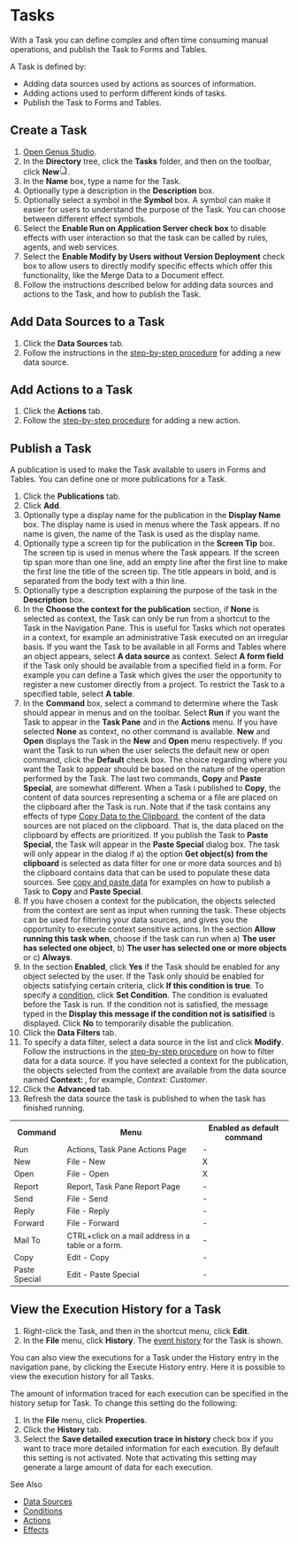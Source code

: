 # Tasks

With a Task you can define complex and often time consuming manual operations, and publish the Task to Forms and Tables.

A Task is defined by:

*   Adding data sources used by actions as sources of information.
*   Adding actions used to perform different kinds of tasks.
*   Publish the Task to Forms and Tables.


## Create a Task

1.  [Open Genus Studio](../getting-started/how-to-open-genus-studio.md "How to Open Genus Directory").
2.  In the **Directory** tree, click the **Tasks** folder, and then on the toolbar, click **New**![IDB95B882E01694F78.IDFB9EB60B2D1641C4.jpg](media/IDB95B882E01694F78.IDFB9EB60B2D1641C4.jpg).
3.  In the **Name** box, type a name for the Task.
4.  Optionally type a description in the **Description** box.
5.  Optionally select a symbol in the **Symbol** box. A symbol can make it easier for users to understand the purpose of the Task. You can choose between different effect symbols.
6.  Select the **Enable Run on Application Server check box** to disable effects with user interaction so that the task can be called by rules, agents, and web services.
7.  Select the **Enable Modify by Users without Version Deployment** check box to allow users to directly modify specific effects which offer this functionality, like the Merge Data to a Document effect.
8.  Follow the instructions described below for adding data sources and actions to the Task, and how to publish the Task.



## Add Data Sources to a Task

1.  Click the **Data Sources** tab.
2.  Follow the instructions in the [step-by-step procedure](action-orchestration/data-sources.md "Data Sources") for adding a new data source.



## Add Actions to a Task

1.  Click the **Actions** tab.
2.  Follow the [step-by-step procedure](action-orchestration/actions.md "Actions") for adding a new action.



## Publish a Task

A publication is used to make the Task available to users in Forms and Tables. You can define one or more publications for a Task.

1.  Click the **Publications** tab.
2.  Click **Add**.
3.  Optionally type a display name for the publication in the **Display Name** box. The display name is used in menus where the Task appears. If no name is given, the name of the Task is used as the display name.
4.  Optionally type a screen tip for the publication in the **Screen Tip** box. The screen tip is used in menus where the Task appears. If the screen tip span more than one line, add an empty line after the first line to make the first line the title of the screen tip. The title appears in bold, and is separated from the body text with a thin line.
5.  Optionally type a description explaining the purpose of the task in the **Description** box.
6.  In the **Choose the context for the publication** section, if **None** is selected as context, the Task can only be run from a shortcut to the Task in the Navigation Pane. This is useful for Tasks which not operates in a context, for example an administrative Task executed on an irregular basis. If you want the Task to be available in all Forms and Tables where an object appears, select **A data source** as context. Select **A form field** if the Task only should be available from a specified field in a form. For example you can define a Task which gives the user the opportunity to register a new customer directly from a project. To restrict the Task to a specified table, select **A table**.
7.  In the **Command** box, select a command to determine where the Task should appear in menus and on the toolbar. Select **Run** if you want the Task to appear in the **Task Pane** and in the **Actions** menu. If you have selected **None** as context, no other command is available. **New** and **Open** displays the Task in the **New** and **Open** menu respectively. If you want the Task to run when the user selects the default new or open command, click the **Default** check box. The choice regarding where you want the Task to appear should be based on the nature of the operation performed by the Task. The last two commands, **Copy** and **Paste Special**, are somewhat different. When a Task i published to **Copy**, the content of data sources representing a schema or a file are placed on the clipboard after the Task is run. Note that if the task contains any effects of type [Copy Data to the Clipboard](action-orchestration/actions/effects/copy-data-to-the-clipboard.md "Copy Data to the Clipboard"), the content of the data sources are not placed on the clipboard. That is, the data placed on the clipboard by effects are prioritized. If you publish the Task to **Paste Special**, the Task will appear in the **Paste Special** dialog box. The task will only appear in the dialog if a) the option **Get object(s) from the clipboard** is selected as data filter for one or more data sources and b) the clipboard contains data that can be used to populate these data sources. See [copy and paste data](../../how-to/exchange-data-with-other-applications/copy-and-paste-data.md "Copy and Paste Data") for examples on how to publish a Task to **Copy** and **Paste Special**.
8.  If you have chosen a context for the publication, the objects selected from the context are sent as input when running the task. These objects can be used for filtering your data sources, and gives you the opportunity to execute context sensitive actions. In the section **Allow running this task when**, choose if the task can run when a) **The user has selected one object**, b) **The user has selected one or more objects** or c) **Always**.
9.  In the section **Enabled**, click **Yes** if the Task should be enabled for any object selected by the user. If the Task only should be enabled for objects satisfying certain criteria, click **If this condition is true**. To specify a [condition](../common-concepts/conditions/index.md "Conditions"), click **Set Condition**. The condition is evaluated before the Task is run. If the condition not is satisfied, the message typed in the **Display this message if the condition not is satisified** is displayed. Click **No** to temporarily disable the publication.
10.  Click the **Data Filters** tab.
11.  To specify a data filter, select a data source in the list and click **Modify**. Follow the instructions in the [step-by-step procedure](action-orchestration/data-sources.md "Data Sources") on how to filter data for a data source. If you have selected a context for the publication, the objects selected from the context are available from the data source named **Context: <name-of-the-context>**, for example, *Context: Customer*.
12.  Click the **Advanced** tab.
13.  Refresh the data source the task is published to when the task has finished running.

<table style="WIDTH: 100%">

<tbody>

<tr>

<th>Command</th>

<th>Menu</th>

<th>Enabled as default command</th>

</tr>

<tr>

<td>Run</td>

<td>Actions, Task Pane Actions Page</td>

<td>-</td>

</tr>

<tr>

<td>New</td>

<td>File - New</td>

<td>X</td>

</tr>

<tr>

<td>Open</td>

<td>File - Open</td>

<td>X</td>

</tr>

<tr>

<td>Report</td>

<td>Report, Task Pane Report Page</td>

<td>-</td>

</tr>

<tr>

<td>Send</td>

<td>File - Send</td>

<td>-</td>

</tr>

<tr>

<td>Reply</td>

<td>File - Reply</td>

<td>-</td>

</tr>

<tr>

<td>Forward</td>

<td>File - Forward</td>

<td>-</td>

</tr>

<tr>

<td>Mail To</td>

<td>CTRL+click on a mail address in a table or a form.</td>

<td>-</td>

</tr>

<tr>

<td>Copy</td>

<td>Edit - Copy</td>

<td>-</td>

</tr>

<tr>

<td>Paste Special</td>

<td>Edit - Paste Special</td>

<td>-</td>

</tr>

</tbody>

</table>



## View the Execution History for a Task

1.  Right-click the Task, and then in the shortcut menu, click **Edit**.
2.  In the **File** menu, click **History**. The [event history](../../../terminology.md "Event History") for the Task is shown.

You can also view the executions for a Task under the History entry in the navigation pane, by clicking the Execute History entry. Here it is possible to view the execution history for all Tasks.

The amount of information traced for each execution can be specified in the history setup for Task. To change this setting do the following:

1.  In the **File** menu, click **Properties**.
2.  Click the **History** tab.
3.  Select the **Save detailed execution trace in history** check box if you want to trace more detailed information for each execution. By default this setting is not activated. Note that activating this setting may generate a large amount of data for each execution.



See Also

*   [Data Sources](action-orchestration/data-sources.md)
*   [Conditions](../common-concepts/conditions/index.md)
*   [Actions](action-orchestration/actions.md)
*   [Effects](action-orchestration/actions/effects.md)